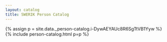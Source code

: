 ```yaml
---
layout: catalog
title: SWERIK Person Catalog
---
```

{% assign p = site.data._person-catalog.i-DywAEYAUc8R6SgTtVB1Yyw %}
{% include person-catalog.html p=p %}

